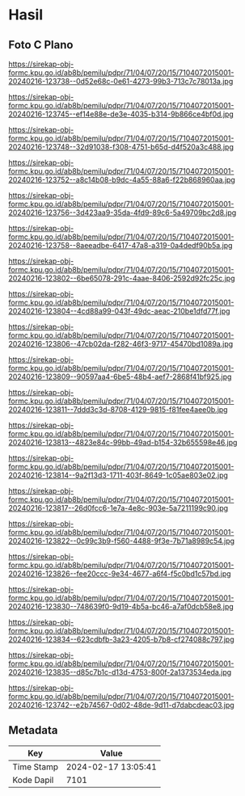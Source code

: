 # Hasil

## Foto C Plano

https://sirekap-obj-formc.kpu.go.id/ab8b/pemilu/pdpr/71/04/07/20/15/7104072015001-20240216-123738--0d52e68c-0e61-4273-99b3-713c7c78013a.jpg

https://sirekap-obj-formc.kpu.go.id/ab8b/pemilu/pdpr/71/04/07/20/15/7104072015001-20240216-123745--ef14e88e-de3e-4035-b314-9b866ce4bf0d.jpg

https://sirekap-obj-formc.kpu.go.id/ab8b/pemilu/pdpr/71/04/07/20/15/7104072015001-20240216-123748--32d91038-f308-4751-b65d-d4f520a3c488.jpg

https://sirekap-obj-formc.kpu.go.id/ab8b/pemilu/pdpr/71/04/07/20/15/7104072015001-20240216-123752--a8c14b08-b9dc-4a55-88a6-f22b868960aa.jpg

https://sirekap-obj-formc.kpu.go.id/ab8b/pemilu/pdpr/71/04/07/20/15/7104072015001-20240216-123756--3d423aa9-35da-4fd9-89c6-5a49709bc2d8.jpg

https://sirekap-obj-formc.kpu.go.id/ab8b/pemilu/pdpr/71/04/07/20/15/7104072015001-20240216-123758--8aeeadbe-6417-47a8-a319-0a4dedf90b5a.jpg

https://sirekap-obj-formc.kpu.go.id/ab8b/pemilu/pdpr/71/04/07/20/15/7104072015001-20240216-123802--6be65078-291c-4aae-8406-2592d92fc25c.jpg

https://sirekap-obj-formc.kpu.go.id/ab8b/pemilu/pdpr/71/04/07/20/15/7104072015001-20240216-123804--4cd88a99-043f-49dc-aeac-210be1dfd77f.jpg

https://sirekap-obj-formc.kpu.go.id/ab8b/pemilu/pdpr/71/04/07/20/15/7104072015001-20240216-123806--47cb02da-f282-46f3-9717-45470bd1089a.jpg

https://sirekap-obj-formc.kpu.go.id/ab8b/pemilu/pdpr/71/04/07/20/15/7104072015001-20240216-123809--90597aa4-6be5-48b4-aef7-2868f41bf925.jpg

https://sirekap-obj-formc.kpu.go.id/ab8b/pemilu/pdpr/71/04/07/20/15/7104072015001-20240216-123811--7ddd3c3d-8708-4129-9815-f81fee4aee0b.jpg

https://sirekap-obj-formc.kpu.go.id/ab8b/pemilu/pdpr/71/04/07/20/15/7104072015001-20240216-123813--4823e84c-99bb-49ad-b154-32b655598e46.jpg

https://sirekap-obj-formc.kpu.go.id/ab8b/pemilu/pdpr/71/04/07/20/15/7104072015001-20240216-123814--9a2f13d3-1711-403f-8649-1c05ae803e02.jpg

https://sirekap-obj-formc.kpu.go.id/ab8b/pemilu/pdpr/71/04/07/20/15/7104072015001-20240216-123817--26d0fcc6-1e7a-4e8c-903e-5a7211199c90.jpg

https://sirekap-obj-formc.kpu.go.id/ab8b/pemilu/pdpr/71/04/07/20/15/7104072015001-20240216-123822--0c99c3b9-f560-4488-9f3e-7b71a8989c54.jpg

https://sirekap-obj-formc.kpu.go.id/ab8b/pemilu/pdpr/71/04/07/20/15/7104072015001-20240216-123826--fee20ccc-9e34-4677-a6f4-f5c0bd1c57bd.jpg

https://sirekap-obj-formc.kpu.go.id/ab8b/pemilu/pdpr/71/04/07/20/15/7104072015001-20240216-123830--748639f0-9d19-4b5a-bc46-a7af0dcb58e8.jpg

https://sirekap-obj-formc.kpu.go.id/ab8b/pemilu/pdpr/71/04/07/20/15/7104072015001-20240216-123834--623cdbfb-3a23-4205-b7b8-cf274088c797.jpg

https://sirekap-obj-formc.kpu.go.id/ab8b/pemilu/pdpr/71/04/07/20/15/7104072015001-20240216-123835--d85c7b1c-d13d-4753-800f-2a1373534eda.jpg

https://sirekap-obj-formc.kpu.go.id/ab8b/pemilu/pdpr/71/04/07/20/15/7104072015001-20240216-123742--e2b74567-0d02-48de-9d11-d7dabcdeac03.jpg


## Metadata

| Key        | Value               |
| ---------- | ------------------- |
| Time Stamp | 2024-02-17 13:05:41 |
| Kode Dapil | 7101                |



